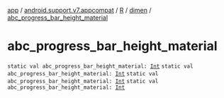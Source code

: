 [app](../../../index.md) / [android.support.v7.appcompat](../../index.md) / [R](../index.md) / [dimen](index.md) / [abc_progress_bar_height_material](.)

# abc_progress_bar_height_material

`static val abc_progress_bar_height_material: `[`Int`](https://kotlinlang.org/api/latest/jvm/stdlib/kotlin/-int/index.html)
`static val abc_progress_bar_height_material: `[`Int`](https://kotlinlang.org/api/latest/jvm/stdlib/kotlin/-int/index.html)
`static val abc_progress_bar_height_material: `[`Int`](https://kotlinlang.org/api/latest/jvm/stdlib/kotlin/-int/index.html)
`static val abc_progress_bar_height_material: `[`Int`](https://kotlinlang.org/api/latest/jvm/stdlib/kotlin/-int/index.html)